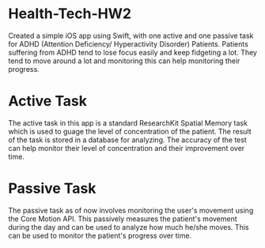# Health-Tech-HW2
Created a simple iOS app using Swift, with one active and one passive task for ADHD (Attention Deficiency/ Hyperactivity Disorder) Patients. Patients suffering from ADHD tend to lose focus easily and keep fidgeting a lot. They tend to move around a lot and monitoring this can help monitoring their progress.
# Active Task
The active task in this app is a standard ResearchKit Spatial Memory task which is used to guage the level of concentration of the patient. The result of the task is stored in a database for analyzing. The accuracy of the test can help monitor their level of concentration and their improvement over time.

# Passive Task
The passive task as of now involves monitoring the user's movement using the Core Motion API. This passively measures the patient's movement during the day and can be used to analyze how much he/she moves. This can be used to monitor the patient's progress over time.
